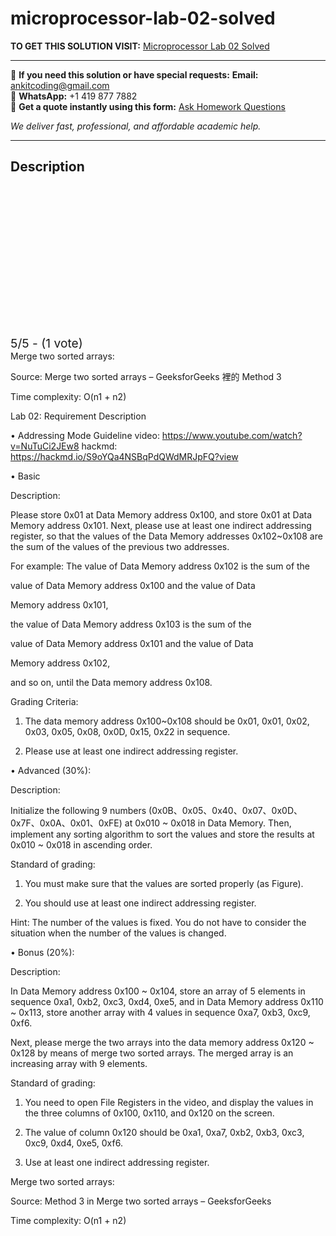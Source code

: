 # microprocessor-lab-02-solved
**TO GET THIS SOLUTION VISIT:** [Microprocessor Lab 02 Solved](https://www.ankitcodinghub.com/product/microprocessor-lab-02-requirement-description-solved/)


---

📩 **If you need this solution or have special requests:** **Email:** ankitcoding@gmail.com  
📱 **WhatsApp:** +1 419 877 7882  
📄 **Get a quote instantly using this form:** [Ask Homework Questions](https://www.ankitcodinghub.com/services/ask-homework-questions/)

*We deliver fast, professional, and affordable academic help.*

---

<h2>Description</h2>



<div class="kk-star-ratings kksr-auto kksr-align-center kksr-valign-top" data-payload="{&quot;align&quot;:&quot;center&quot;,&quot;id&quot;:&quot;110216&quot;,&quot;slug&quot;:&quot;default&quot;,&quot;valign&quot;:&quot;top&quot;,&quot;ignore&quot;:&quot;&quot;,&quot;reference&quot;:&quot;auto&quot;,&quot;class&quot;:&quot;&quot;,&quot;count&quot;:&quot;1&quot;,&quot;legendonly&quot;:&quot;&quot;,&quot;readonly&quot;:&quot;&quot;,&quot;score&quot;:&quot;5&quot;,&quot;starsonly&quot;:&quot;&quot;,&quot;best&quot;:&quot;5&quot;,&quot;gap&quot;:&quot;4&quot;,&quot;greet&quot;:&quot;Rate this product&quot;,&quot;legend&quot;:&quot;5\/5 - (1 vote)&quot;,&quot;size&quot;:&quot;24&quot;,&quot;title&quot;:&quot;Microprocessor  Lab 02 Solved&quot;,&quot;width&quot;:&quot;138&quot;,&quot;_legend&quot;:&quot;{score}\/{best} - ({count} {votes})&quot;,&quot;font_factor&quot;:&quot;1.25&quot;}">

<div class="kksr-stars">

<div class="kksr-stars-inactive">
            <div class="kksr-star" data-star="1" style="padding-right: 4px">


<div class="kksr-icon" style="width: 24px; height: 24px;"></div>
        </div>
            <div class="kksr-star" data-star="2" style="padding-right: 4px">


<div class="kksr-icon" style="width: 24px; height: 24px;"></div>
        </div>
            <div class="kksr-star" data-star="3" style="padding-right: 4px">


<div class="kksr-icon" style="width: 24px; height: 24px;"></div>
        </div>
            <div class="kksr-star" data-star="4" style="padding-right: 4px">


<div class="kksr-icon" style="width: 24px; height: 24px;"></div>
        </div>
            <div class="kksr-star" data-star="5" style="padding-right: 4px">


<div class="kksr-icon" style="width: 24px; height: 24px;"></div>
        </div>
    </div>

<div class="kksr-stars-active" style="width: 138px;">
            <div class="kksr-star" style="padding-right: 4px">


<div class="kksr-icon" style="width: 24px; height: 24px;"></div>
        </div>
            <div class="kksr-star" style="padding-right: 4px">


<div class="kksr-icon" style="width: 24px; height: 24px;"></div>
        </div>
            <div class="kksr-star" style="padding-right: 4px">


<div class="kksr-icon" style="width: 24px; height: 24px;"></div>
        </div>
            <div class="kksr-star" style="padding-right: 4px">


<div class="kksr-icon" style="width: 24px; height: 24px;"></div>
        </div>
            <div class="kksr-star" style="padding-right: 4px">


<div class="kksr-icon" style="width: 24px; height: 24px;"></div>
        </div>
    </div>
</div>


<div class="kksr-legend" style="font-size: 19.2px;">
            5/5 - (1 vote)    </div>
    </div>
Merge two sorted arrays:

Source: Merge two sorted arrays – GeeksforGeeks 裡的 Method 3

Time complexity: O(n1 + n2)

Lab 02: Requirement Description

• Addressing Mode Guideline video: https://www.youtube.com/watch?v=NuTuCi2JEw8 hackmd: https://hackmd.io/S9oYQa4NSBqPdQWdMRJpFQ?view

• Basic

Description:

Please store 0x01 at Data Memory address 0x100, and store 0x01 at Data Memory address 0x101. Next, please use at least one indirect addressing register, so that the values of the Data Memory addresses 0x102~0x108 are the sum of the values of the previous two addresses.

For example: The value of Data Memory address 0x102 is the sum of the

value of Data Memory address 0x100 and the value of Data

Memory address 0x101,

the value of Data Memory address 0x103 is the sum of the

value of Data Memory address 0x101 and the value of Data

Memory address 0x102,

and so on, until the Data memory address 0x108.

Grading Criteria:

1. The data memory address 0x100~0x108 should be 0x01, 0x01, 0x02, 0x03, 0x05, 0x08, 0x0D, 0x15, 0x22 in sequence.

2. Please use at least one indirect addressing register.

• Advanced (30%):

Description:

Initialize the following 9 numbers (0x0B、0x05、0x40、0x07、0x0D、 0x7F、0x0A、0x01、0xFE) at 0x010 ~ 0x018 in Data Memory. Then, implement any sorting algorithm to sort the values and store the results at 0x010 ~ 0x018 in ascending order.

Standard of grading:

1. You must make sure that the values are sorted properly (as Figure).

2. You should use at least one indirect addressing register.

Hint: The number of the values is fixed. You do not have to consider the situation when the number of the values is changed.

• Bonus (20%):

Description:

In Data Memory address 0x100 ~ 0x104, store an array of 5 elements in sequence 0xa1, 0xb2, 0xc3, 0xd4, 0xe5, and in Data Memory address 0x110 ~ 0x113, store another array with 4 values in sequence 0xa7, 0xb3, 0xc9, 0xf6.

Next, please merge the two arrays into the data memory address 0x120 ~ 0x128 by means of merge two sorted arrays. The merged array is an increasing array with 9 elements.

Standard of grading:

1. You need to open File Registers in the video, and display the values in the three columns of 0x100, 0x110, and 0x120 on the screen.

2. The value of column 0x120 should be 0xa1, 0xa7, 0xb2, 0xb3, 0xc3, 0xc9, 0xd4, 0xe5, 0xf6.

3. Use at least one indirect addressing register.

Merge two sorted arrays:

Source: Method 3 in Merge two sorted arrays – GeeksforGeeks

Time complexity: O(n1 + n2)
